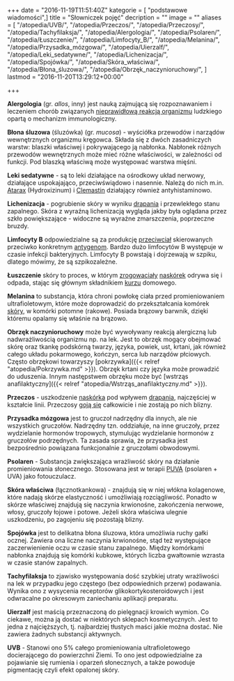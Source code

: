 +++
date = "2016-11-19T11:51:40Z"
kategorie = [ "podstawowe wiadomości",]
title = "Słowniczek pojęć"
decription = ""
image = ""
aliases = [
    "/atopedia/UVB/",
    "/atopedia/Przeczos/",
    "/atopedia/Przeczosy/",
    "/atopedia/Tachyfilaksja/",
    "/atopedia/Alergologia/",
    "/atopedia/Psolaren/",
    "/atopedia/Łuszczenie/",
    "/atopedia/Limfocyty_B/",
    "/atopedia/Melanina/",
    "/atopedia/Przysadka_mózgowa/",
    "/atopedia/Uierzalf/",
    "/atopedia/Leki_sedatywne/",
    "/atopedia/Lichenizacja/",
    "/atopedia/Spojówka/",
    "/atopedia/Skóra_właściwa/",
    "/atopedia/Błona_śluzowa/",
    "/atopedia/Obrzęk_naczynioruchowy/",
]
lastmod = "2016-11-20T13:29:12+00:00"

+++

**Alergologia** (gr. *allos*, inny) jest nauką zajmującą się rozpoznawaniem i
leczeniem chorób związanych [nieprawidłową reakcją
organizmu](/atopedia/Reakcja_alergiczna) ludzkiego opartą o mechanizm
immunologiczny.

**Błona śluzowa** (śluzówka) (gr. *mucosa*) - wyściółka przewodów i narządów
wewnętrznych organizmu kręgowca. Składa się z dwóch zasadniczych warstw: blaszki
właściwej i pokrywającego ją nabłonka. Nabłonek różnych przewodów wewnętrznych
może mieć różne właściwości, w zależności od funkcji. Pod blaszką właściwą może
występować warstwa mięśni.

**Leki sedatywne** - są to leki działające na ośrodkowy układ nerwowy,
działające uspokajająco, przeciwświądowo i nasennie. Należą do nich m.in.
[Atarax](/atopedia/Atarax) (Hydroxizinum) i
[Clemastin](/atopedia/Clemastin) działający również antyhistaminowo.

**Lichenizacja** - pogrubienie skóry w wyniku [drapania](/atopedia/Drapanie) i
przewlekłego stanu zapalnego. Skóra z wyraźną lichenizacją wygląda jakby była
oglądana przez szkło powiększające - widoczne są wyraźne zmarszczenia,
poprzeczne bruzdy.

**Limfocyty B** odpowiedzialne są za produkcję
[przeciwciał](/atopedia/Przeciwciało) skierowanych przeciwko
konkretnym [antygenom](/atopedia/Antygen). Bardzo dużo limfocytów B
występuje w czasie infekcji bakteryjnych.  Limfocyty B powstają i dojrzewają w
szpiku, dlatego mówimy, że są szpikozależne.

**Łuszczenie** skóry to proces, w którym [zrogowaciały](/atopedia/Rogowacenie)
[naskórek](/atopedia/Naskórek) odrywa się i odpada, stając się głównym
składnikiem [kurzu](/atopedia/Kurz) domowego.

**Melanina** to substancja, która chroni powłokę ciała przed promieniowaniem
ultrafioletowym, które może doprowadzić do przekształcania komórek
[skóry](/atopedia/Skóra), w komórki potomne (rakowe). Posiada brązowy
barwnik, dzięki któremu opalamy się właśnie na brązowo.

**Obrzęk naczynioruchowy** może być wywoływany reakcją alergiczną lub
nadwrażliwością organizmu np. na lek. Jest to obrzęk mogący obejmować skórę oraz
tkankę podskórną twarzy, języka, powiek, ust, krtani, jak również całego układu
pokarmowego, kończyn, serca lub narządów płciowych. Często obrzękowi towarzyszy
[pokrzywka]({{< relref "atopedia/Pokrzywka.md" >}}). Obrzęk krtani
czy języka może prowadzić do uduszenia. Innym następstwem obrzęku może być
[wstrząs anafilaktyczny]({{< relref "atopedia/Wstrząs_anafilaktyczny.md" >}}).

**Przeczos** - uszkodzenie [naskórka](/atopedia/Naskórek) pod wpływem
[drapania](/atopedia/Drapanie), najczęściej w kształcie linii.
Przeczosy [goją się](/atopedia/Gojenie) całkowicie i nie zostają po
nich blizny.

**Przysadka mózgowa** jest to gruczoł nadrzędny dla innych, ale nie wszystkich
gruczołów. Nadrzędny tzn. oddziałuje, na inne gruczoły, przez wydzielanie
hormonów tropowych, stymulując wydzielanie hormonów z gruczołów podrzędnych. Ta
zasada sprawia, że przysadka jest bezpośrednio powiązana funkcjonalnie z
gruczołami obwodowymi.

**Psolaren** - Substancja zwiększająca wrażliwość skóry na działanie
promieniowania słonecznego. Stosowana jest w terapii [PUVA](/atopedia/PUVA)
(psolaren + UVA) jako fotouczulacz.

**Skóra właściwa** (łącznotkankowa) - znajdują się w niej włókna kolagenowe,
które nadają skórze elastyczność i umożliwiają rozciągliwość. Ponadto w skórze
właściwej znajdują się naczynia krwionośne, zakończenia nerwowe, włosy, gruczoły
łojowe i potowe.  Jeżeli skóra właściwa ulegnie uszkodzeniu, po zagojeniu się
pozostają blizny.

**Spojówka** jest to delikatna błona śluzowa, która umożliwia ruchy gałki
ocznej. Zawiera ona liczne naczynia krwionośne, stąd też występujące
zaczerwienienie oczu w czasie stanu zapalnego. Między komórkami nabłonka
znajdują się komórki kubkowe, których liczba gwałtownie wzrasta w czasie stanów
zapalnych.

**Tachyfilaksja** to zjawisko występowania dość szybkiej utraty wrażliwości na
lek w przypadku jego częstego (bez odpowiednich przerw) podawania. Wynika ono z
wysycenia receptorów glikokortykosteroidowych i jest odwracalne po okresowym
zaniechaniu aplikacji preparatu.

**Uierzalf** jest maścią przeznaczoną do pielęgnacji krowich wymion. Co ciekawe,
można ją dostać w niektórych sklepach kosmetycznych.  Jest to jedna z
najcięższych, tj. najbardziej tłustych maści jakie można dostać.  Nie zawiera
żadnych substancji aktywnych.

**UVB** - Stanowi ono 5% całego promieniowania ultrafioletowego docierającego do
powierzchni Ziemi. To ono jest odpowiedzialne za pojawianie się rumienia i
oparzeń słonecznych, a także powoduje pigmentację czyli efekt opalonej skóry.
